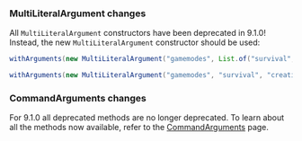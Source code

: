 ### MultiLiteralArgument changes

All `MultiLiteralArgument` constructors have been deprecated in 9.1.0! Instead, the new `MultiLiteralArgument` constructor should be used:

```java
withArguments(new MultiLiteralArgument("gamemodes", List.of("survival", "creative", "adventure", "spectator"))) // [!code --]

withArguments(new MultiLiteralArgument("gamemodes", "survival", "creative", "adventure", "spectator")) // [!code ++]
```

### CommandArguments changes

For 9.1.0 all deprecated methods are no longer deprecated. To learn about all the methods now available, refer to the [CommandArguments](../create-commands/arguments/command-arguments) page.